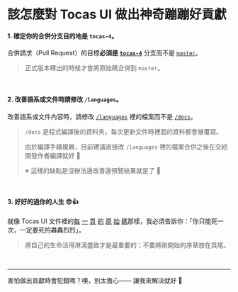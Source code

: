 # 該怎麼對 Tocas UI 做出神奇蹦蹦好貢獻

#### 1. 確定你的合併分支目的地是 `tocas-4`。 

合併請求（Pull Request）的目標**必須是** **[`tocas-4`](https://github.com/teacat/tocas/tree/tocas4)** 分支而不是 [`master`](https://github.com/teacat/tocas/tree/master)。

> 正式版本釋出的時候才會將原始碼合併到 `master`。

&nbsp;

#### 2. 改善語系或文件時請修改 `/languages`。

改善語系或文件內容時，請修改 [`/languages`](https://github.com/teacat/tocas/tree/tocas4/languages) 裡的檔案而不是 [`/docs`](https://github.com/teacat/tocas/tree/tocas4/docs)。

> `/docs` 是程式編譯後的資料夾，每次更新文件時裡面的資料都會被覆寫。
> 
> 由於編譯手續複雜，目前建議直接改 `/languages` 裡的檔案合併之後在交給開發作者編譯就好 🥺
>
> ※ 這樣的缺點是沒辦法邊改善邊預覽結果就是了 👀

&nbsp;

#### 3. 好好的過你的人生 😎👍

就像 Tocas UI 文件裡的[每](https://v4.tocas-ui.com/zh-tw/) [一](https://v4.tocas-ui.com/zh-tw/getting-started.html) [頁](https://v4.tocas-ui.com/zh-tw/colors.html) [的](https://v4.tocas-ui.com/zh-tw/responsive.html) [原](https://v4.tocas-ui.com/zh-tw/box.html) [始](https://v4.tocas-ui.com/zh-tw/center.html) [碼](https://v4.tocas-ui.com/zh-tw/container.html)那樣，我必須告訴你：「你只能死一次，一定要死的轟轟烈烈」。

> 將自己的生命活得淋漓盡致才是最重要的；不要將剛開始的序章放在頁尾。

&nbsp;

---

害怕做出貢獻時會犯錯嗎？噢，別太擔心—— 讓我來解決就好 🤔
